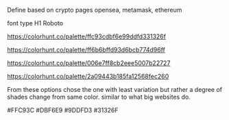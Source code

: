 Define based on crypto pages
opensea, metamask, ethereum

font type
H1 Roboto

https://colorhunt.co/palette/ffc93cdbf6e99ddfd331326f

https://colorhunt.co/palette/ff6b6bffd93d6bcb774d96ff


https://colorhunt.co/palette/006e7ff8cb2eee5007b22727

https://colorhunt.co/palette/2a09443b185fa12568fec260

From these options chose the one with least variation but rather a degree of shades change from same color. similar to what big websites do.

#FFC93C
#DBF6E9
#9DDFD3
#31326F